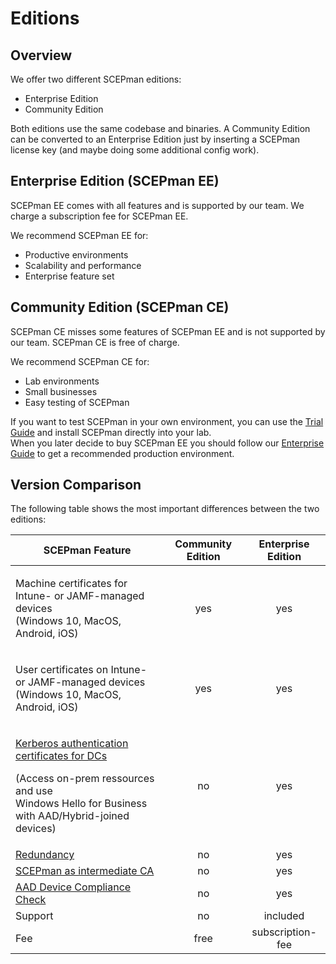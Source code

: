 # Editions

## Overview

We offer two different SCEPman editions:

* Enterprise Edition
* Community Edition

Both editions use the same codebase and binaries. A Community Edition can be converted to an Enterprise Edition just by inserting a SCEPman license key (and maybe doing some additional config work).

## Enterprise Edition (SCEPman EE)

SCEPman EE comes with all features and is supported by our team. We charge a subscription fee for SCEPman EE.

We recommend SCEPman EE for:

* Productive environments
* Scalability and performance
* Enterprise feature set

## Community Edition (SCEPman CE)

SCEPman CE misses some features of SCEPman EE and is not supported by our team. SCEPman CE is free of charge.

We recommend SCEPman CE for:

* Lab environments
* Small businesses
* Easy testing of SCEPman

If you want to test SCEPman in your own environment, you can use the [Trial Guide](scepman-deployment/trial-guide.md) and install SCEPman directly into your lab.\
When you later decide to buy SCEPman EE you should follow our [Enterprise Guide](scepman-deployment/enterprise-guide.md) to get a recommended production environment.

## Version Comparison

The following table shows the most important differences between the two editions:

| SCEPman Feature                                                                                                                                                                                                                                                 | Community Edition | Enterprise Edition |
| --------------------------------------------------------------------------------------------------------------------------------------------------------------------------------------------------------------------------------------------------------------- | :---------------: | :----------------: |
| <p>Machine certificates for Intune- or JAMF-managed devices<br>(Windows 10, MacOS, Android, iOS)</p>                                                                                                                                                            |        yes        |         yes        |
| <p>User certificates on Intune- or JAMF-managed devices<br>(Windows 10, MacOS, Android, iOS)</p>                                                                                                                                                                |        yes        |         yes        |
| <p><a href="https://docs.scepman.com/certificate-deployment/other-1/domain-controller-certificates">Kerberos authentication certificates for DCs</a></p><p>(Access on-prem ressources and use<br>Windows Hello for Business with AAD/Hybrid-joined devices)</p> |         no        |         yes        |
| [Redundancy](https://docs.scepman.com/scepman-configuration/optional/geo-redundancy)                                                                                                                                                                            |         no        |         yes        |
| [SCEPman as intermediate CA](https://docs.scepman.com/scepman-configuration/optional/intermediate-certificate)                                                                                                                                                  |         no        |         yes        |
| [AAD Device Compliance Check](https://docs.scepman.com/scepman-configuration/optional/application-settings#appconfig-intunevalidation-compliancecheck)                                                                                                          |         no        |         yes        |
| Support                                                                                                                                                                                                                                                         |         no        |      included      |
| Fee                                                                                                                                                                                                                                                             |        free       |  subscription-fee  |

